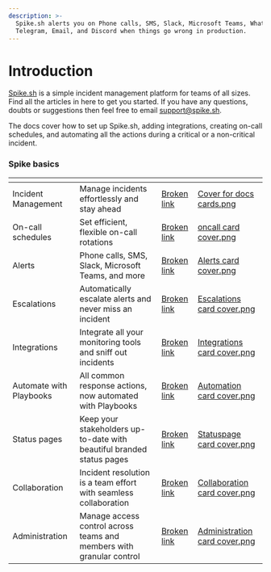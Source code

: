```yaml
---
description: >-
  Spike.sh alerts you on Phone calls, SMS, Slack, Microsoft Teams, Whatsapp,
  Telegram, Email, and Discord when things go wrong in production.
---
```


# Introduction

[Spike.sh](https://spike.sh) is a simple incident management platform for teams of all sizes. Find all the articles in here to get you started. If you have any questions, doubts or suggestions then feel free to email [support@spike.sh](mailto:support@spike.sh).

The docs cover how to set up Spike.sh, adding integrations, creating on-call schedules, and automating all the actions during a critical or a non-critical incident.

### Spike basics

<table data-view="cards"><thead><tr><th></th><th></th><th data-hidden data-card-target data-type="content-ref"></th><th data-hidden data-card-cover data-type="files"></th></tr></thead><tbody><tr><td>Incident Management</td><td>Manage incidents effortlessly and stay ahead</td><td><a href="broken-reference">Broken link</a></td><td><a href=".gitbook/assets/Cover for docs cards.png">Cover for docs cards.png</a></td></tr><tr><td>On-call schedules</td><td>Set efficient, flexible on-call rotations</td><td><a href="broken-reference">Broken link</a></td><td><a href=".gitbook/assets/oncall card cover.png">oncall card cover.png</a></td></tr><tr><td>Alerts</td><td>Phone calls, SMS, Slack, Microsoft Teams, and more</td><td><a href="broken-reference">Broken link</a></td><td><a href=".gitbook/assets/Alerts card cover.png">Alerts card cover.png</a></td></tr><tr><td>Escalations</td><td>Automatically escalate alerts and never miss an incident</td><td><a href="broken-reference">Broken link</a></td><td><a href=".gitbook/assets/Escalations card cover.png">Escalations card cover.png</a></td></tr><tr><td>Integrations</td><td>Integrate all your monitoring tools and sniff out incidents</td><td><a href="broken-reference">Broken link</a></td><td><a href=".gitbook/assets/Integrations card cover.png">Integrations card cover.png</a></td></tr><tr><td>Automate with Playbooks</td><td>All common response actions, now automated with Playbooks</td><td><a href="broken-reference">Broken link</a></td><td><a href=".gitbook/assets/Automation card cover.png">Automation card cover.png</a></td></tr><tr><td>Status pages</td><td>Keep your stakeholders up-to-date with beautiful branded status pages</td><td><a href="broken-reference">Broken link</a></td><td><a href=".gitbook/assets/Statuspage card cover.png">Statuspage card cover.png</a></td></tr><tr><td>Collaboration</td><td>Incident resolution is a team effort with seamless collaboration</td><td><a href="broken-reference">Broken link</a></td><td><a href=".gitbook/assets/Collaboration card cover.png">Collaboration card cover.png</a></td></tr><tr><td>Administration</td><td>Manage access control across teams and members with granular control</td><td><a href="broken-reference">Broken link</a></td><td><a href=".gitbook/assets/Administration card cover.png">Administration card cover.png</a></td></tr></tbody></table>

